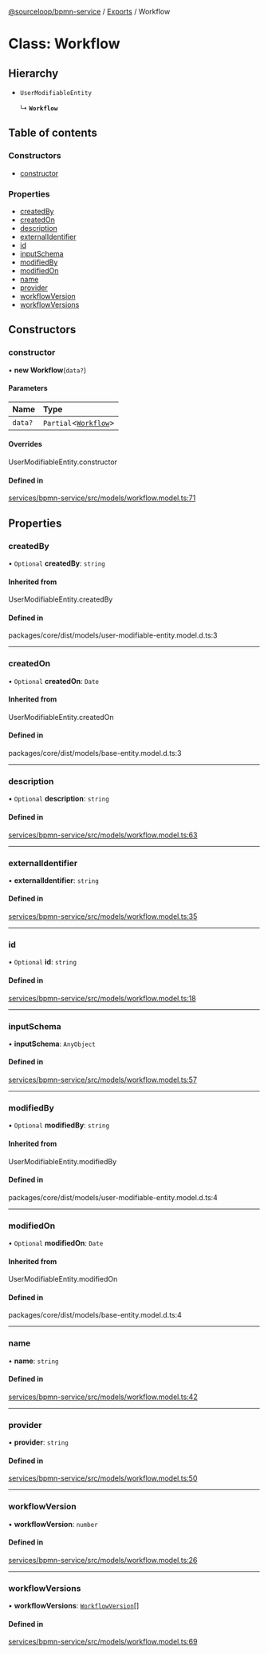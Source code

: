 [@sourceloop/bpmn-service](../README.md) / [Exports](../modules.md) / Workflow

# Class: Workflow

## Hierarchy

- `UserModifiableEntity`

  ↳ **`Workflow`**

## Table of contents

### Constructors

- [constructor](Workflow.md#constructor)

### Properties

- [createdBy](Workflow.md#createdby)
- [createdOn](Workflow.md#createdon)
- [description](Workflow.md#description)
- [externalIdentifier](Workflow.md#externalidentifier)
- [id](Workflow.md#id)
- [inputSchema](Workflow.md#inputschema)
- [modifiedBy](Workflow.md#modifiedby)
- [modifiedOn](Workflow.md#modifiedon)
- [name](Workflow.md#name)
- [provider](Workflow.md#provider)
- [workflowVersion](Workflow.md#workflowversion)
- [workflowVersions](Workflow.md#workflowversions)

## Constructors

### constructor

• **new Workflow**(`data?`)

#### Parameters

| Name | Type |
| :------ | :------ |
| `data?` | `Partial`<[`Workflow`](Workflow.md)\> |

#### Overrides

UserModifiableEntity.constructor

#### Defined in

[services/bpmn-service/src/models/workflow.model.ts:71](https://github.com/codeweb05/repo1/blob/a4cf318/services/bpmn-service/src/models/workflow.model.ts#L71)

## Properties

### createdBy

• `Optional` **createdBy**: `string`

#### Inherited from

UserModifiableEntity.createdBy

#### Defined in

packages/core/dist/models/user-modifiable-entity.model.d.ts:3

___

### createdOn

• `Optional` **createdOn**: `Date`

#### Inherited from

UserModifiableEntity.createdOn

#### Defined in

packages/core/dist/models/base-entity.model.d.ts:3

___

### description

• `Optional` **description**: `string`

#### Defined in

[services/bpmn-service/src/models/workflow.model.ts:63](https://github.com/codeweb05/repo1/blob/a4cf318/services/bpmn-service/src/models/workflow.model.ts#L63)

___

### externalIdentifier

• **externalIdentifier**: `string`

#### Defined in

[services/bpmn-service/src/models/workflow.model.ts:35](https://github.com/codeweb05/repo1/blob/a4cf318/services/bpmn-service/src/models/workflow.model.ts#L35)

___

### id

• `Optional` **id**: `string`

#### Defined in

[services/bpmn-service/src/models/workflow.model.ts:18](https://github.com/codeweb05/repo1/blob/a4cf318/services/bpmn-service/src/models/workflow.model.ts#L18)

___

### inputSchema

• **inputSchema**: `AnyObject`

#### Defined in

[services/bpmn-service/src/models/workflow.model.ts:57](https://github.com/codeweb05/repo1/blob/a4cf318/services/bpmn-service/src/models/workflow.model.ts#L57)

___

### modifiedBy

• `Optional` **modifiedBy**: `string`

#### Inherited from

UserModifiableEntity.modifiedBy

#### Defined in

packages/core/dist/models/user-modifiable-entity.model.d.ts:4

___

### modifiedOn

• `Optional` **modifiedOn**: `Date`

#### Inherited from

UserModifiableEntity.modifiedOn

#### Defined in

packages/core/dist/models/base-entity.model.d.ts:4

___

### name

• **name**: `string`

#### Defined in

[services/bpmn-service/src/models/workflow.model.ts:42](https://github.com/codeweb05/repo1/blob/a4cf318/services/bpmn-service/src/models/workflow.model.ts#L42)

___

### provider

• **provider**: `string`

#### Defined in

[services/bpmn-service/src/models/workflow.model.ts:50](https://github.com/codeweb05/repo1/blob/a4cf318/services/bpmn-service/src/models/workflow.model.ts#L50)

___

### workflowVersion

• **workflowVersion**: `number`

#### Defined in

[services/bpmn-service/src/models/workflow.model.ts:26](https://github.com/codeweb05/repo1/blob/a4cf318/services/bpmn-service/src/models/workflow.model.ts#L26)

___

### workflowVersions

• **workflowVersions**: [`WorkflowVersion`](WorkflowVersion.md)[]

#### Defined in

[services/bpmn-service/src/models/workflow.model.ts:69](https://github.com/codeweb05/repo1/blob/a4cf318/services/bpmn-service/src/models/workflow.model.ts#L69)
